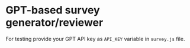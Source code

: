 # GPT-based survey generator/reviewer

For testing provide your GPT API key as `API_KEY` variable in `survey.js` file.
